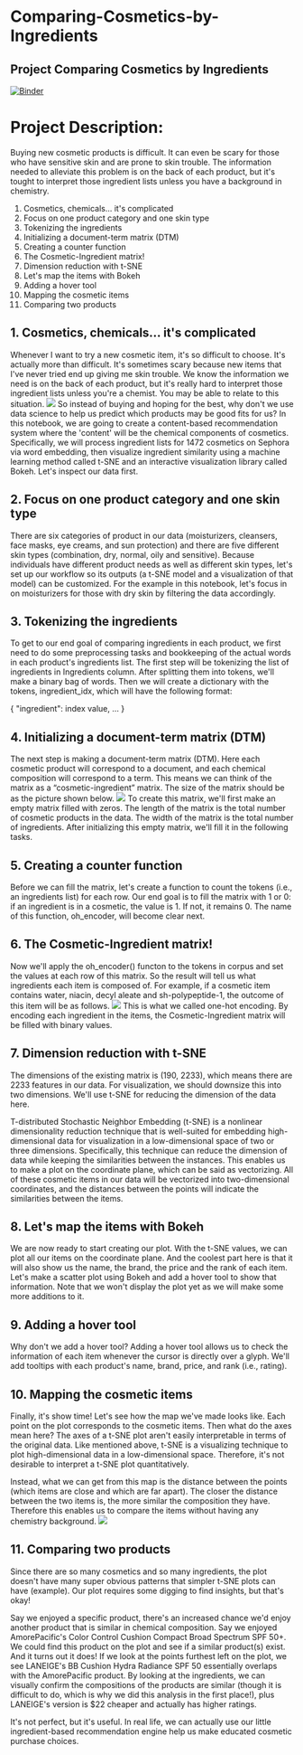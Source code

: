 # Comparing-Cosmetics-by-Ingredients

## Project Comparing Cosmetics by Ingredients

[![Binder](https://mybinder.org/badge_logo.svg)](https://mybinder.org/v2/gh/EyaTriki/Analyse_D/main?labpath=index.ipynb)


# Project Description:
  Buying new cosmetic products is difficult. It can even be scary for those who have sensitive skin and are prone to skin trouble. The information needed to alleviate this problem is on the back of each product, but it's tought to interpret those ingredient lists unless you have a background in chemistry.
   
1. Cosmetics, chemicals... it's complicated
2. Focus on one product category and one skin type
3. Tokenizing the ingredients
4. Initializing a document-term matrix (DTM)
5. Creating a counter function
6. The Cosmetic-Ingredient matrix!
7. Dimension reduction with t-SNE
8. Let's map the items with Bokeh
9. Adding a hover tool
10. Mapping the cosmetic items
11. Comparing two products


## 1. Cosmetics, chemicals... it's complicated
Whenever I want to try a new cosmetic item, it's so difficult to choose. It's actually more than difficult. It's sometimes scary because new items that I've never tried end up giving me skin trouble. We know the information we need is on the back of each product, but it's really hard to interpret those ingredient lists unless you're a chemist. You may be able to relate to this situation.
 <img src="./images/1.png"/>
  So instead of buying and hoping for the best, why don't we use data science to help us predict which products may be good fits for us? In this notebook, we are going to create a content-based recommendation system where the 'content' will be the chemical components of cosmetics. Specifically, we will process ingredient lists for 1472 cosmetics on Sephora via word embedding, then visualize ingredient similarity using a machine learning method called t-SNE and an interactive visualization library called Bokeh. Let's inspect our data first.

## 2. Focus on one product category and one skin type
There are six categories of product in our data (moisturizers, cleansers, face masks, eye creams, and sun protection) and there are five different skin types (combination, dry, normal, oily and sensitive). Because individuals have different product needs as well as different skin types, let's set up our workflow so its outputs (a t-SNE model and a visualization of that model) can be customized. For the example in this notebook, let's focus in on moisturizers for those with dry skin by filtering the data accordingly.

## 3. Tokenizing the ingredients
To get to our end goal of comparing ingredients in each product, we first need to do some preprocessing tasks and bookkeeping of the actual words in each product's ingredients list. The first step will be tokenizing the list of ingredients in Ingredients column. After splitting them into tokens, we'll make a binary bag of words. Then we will create a dictionary with the tokens, ingredient_idx, which will have the following format:

{ "ingredient": index value, … }

## 4. Initializing a document-term matrix (DTM)
The next step is making a document-term matrix (DTM). Here each cosmetic product will correspond to a document, and each chemical composition will correspond to a term. This means we can think of the matrix as a “cosmetic-ingredient” matrix. The size of the matrix should be as the picture shown below.
<img src="./image/2.png"/>
To create this matrix, we'll first make an empty matrix filled with zeros. The length of the matrix is the total number of cosmetic products in the data. The width of the matrix is the total number of ingredients. After initializing this empty matrix, we'll fill it in the following tasks.

## 5. Creating a counter function
Before we can fill the matrix, let's create a function to count the tokens (i.e., an ingredients list) for each row. Our end goal is to fill the matrix with 1 or 0: if an ingredient is in a cosmetic, the value is 1. If not, it remains 0. The name of this function, oh_encoder, will become clear next.

## 6. The Cosmetic-Ingredient matrix!
Now we'll apply the oh_encoder() functon to the tokens in corpus and set the values at each row of this matrix. So the result will tell us what ingredients each item is composed of. For example, if a cosmetic item contains water, niacin, decyl aleate and sh-polypeptide-1, the outcome of this item will be as follows.
<img src="./images/3.png"/>
This is what we called one-hot encoding. By encoding each ingredient in the items, the Cosmetic-Ingredient matrix will be filled with binary values.

## 7. Dimension reduction with t-SNE
The dimensions of the existing matrix is (190, 2233), which means there are 2233 features in our data. For visualization, we should downsize this into two dimensions. We'll use t-SNE for reducing the dimension of the data here.

T-distributed Stochastic Neighbor Embedding (t-SNE) is a nonlinear dimensionality reduction technique that is well-suited for embedding high-dimensional data for visualization in a low-dimensional space of two or three dimensions. Specifically, this technique can reduce the dimension of data while keeping the similarities between the instances. This enables us to make a plot on the coordinate plane, which can be said as vectorizing. All of these cosmetic items in our data will be vectorized into two-dimensional coordinates, and the distances between the points will indicate the similarities between the items.

## 8. Let's map the items with Bokeh
We are now ready to start creating our plot. With the t-SNE values, we can plot all our items on the coordinate plane. And the coolest part here is that it will also show us the name, the brand, the price and the rank of each item. Let's make a scatter plot using Bokeh and add a hover tool to show that information. Note that we won't display the plot yet as we will make some more additions to it.

## 9. Adding a hover tool
Why don't we add a hover tool? Adding a hover tool allows us to check the information of each item whenever the cursor is directly over a glyph. We'll add tooltips with each product's name, brand, price, and rank (i.e., rating).

## 10. Mapping the cosmetic items
Finally, it's show time! Let's see how the map we've made looks like. Each point on the plot corresponds to the cosmetic items. Then what do the axes mean here? The axes of a t-SNE plot aren't easily interpretable in terms of the original data. Like mentioned above, t-SNE is a visualizing technique to plot high-dimensional data in a low-dimensional space. Therefore, it's not desirable to interpret a t-SNE plot quantitatively.

Instead, what we can get from this map is the distance between the points (which items are close and which are far apart). The closer the distance between the two items is, the more similar the composition they have. Therefore this enables us to compare the items without having any chemistry background.
<img src="./images/plot.png"/>

## 11. Comparing two products
Since there are so many cosmetics and so many ingredients, the plot doesn't have many super obvious patterns that simpler t-SNE plots can have (example). Our plot requires some digging to find insights, but that's okay!

Say we enjoyed a specific product, there's an increased chance we'd enjoy another product that is similar in chemical composition. Say we enjoyed AmorePacific's Color Control Cushion Compact Broad Spectrum SPF 50+. We could find this product on the plot and see if a similar product(s) exist. And it turns out it does! If we look at the points furthest left on the plot, we see LANEIGE's BB Cushion Hydra Radiance SPF 50 essentially overlaps with the AmorePacific product. By looking at the ingredients, we can visually confirm the compositions of the products are similar (though it is difficult to do, which is why we did this analysis in the first place!), plus LANEIGE's version is $22 cheaper and actually has higher ratings.

It's not perfect, but it's useful. In real life, we can actually use our little ingredient-based recommendation engine help us make educated cosmetic purchase choices.
